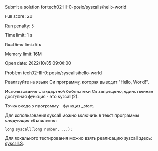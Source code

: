 Submit a solution for tech02-III-0-posix/syscalls/hello-world

Full score:	20

Run penalty:	5

Time limit:	1 s

Real time limit:	5 s

Memory limit:	16M

Open date:	2022/10/05 09:00:00

Problem tech02-III-0: posix/syscalls/hello-world

Реализуйте на языке Си программу, которая выводит "Hello, World!".

Использование стандартной библиотеки Си запрещено, единственная доступная функция - это syscall(2).

Точка входа в программу - функция _start.

Для использования syscall можно включить в текст программы следующее объявление:
```
long syscall(long number, ...);
```
Для локального тестирования можно взять реализацию syscall здесь: [syscall.S](syscall.S).